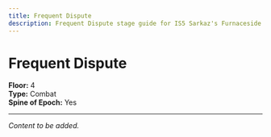 ```yaml
---
title: Frequent Dispute
description: Frequent Dispute stage guide for IS5 Sarkaz's Furnaceside Fables
---
```


# Frequent Dispute

**Floor:** 4  
**Type:** Combat  
**Spine of Epoch:** Yes  

---

*Content to be added.*
